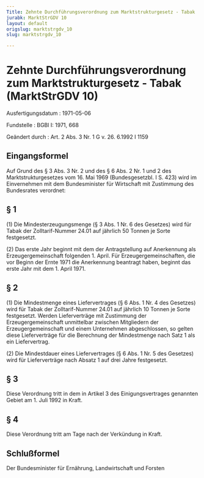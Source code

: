 ```yaml
---
Title: Zehnte Durchführungsverordnung zum Marktstrukturgesetz - Tabak
jurabk: MarktStrGDV 10
layout: default
origslug: marktstrgdv_10
slug: marktstrgdv_10

---
```


# Zehnte Durchführungsverordnung zum Marktstrukturgesetz - Tabak (MarktStrGDV 10)

Ausfertigungsdatum
:   1971-05-06

Fundstelle
:   BGBl I: 1971, 668

Geändert durch
:   Art. 2 Abs. 3 Nr. 1 G v. 26. 6.1992 I 1159

## Eingangsformel

Auf Grund des § 3 Abs. 3 Nr. 2 und des § 6 Abs. 2 Nr. 1 und 2 des
Marktstrukturgesetzes vom 16. Mai 1969 (Bundesgesetzbl. I S. 423) wird
im Einvernehmen mit dem Bundesminister für Wirtschaft mit Zustimmung
des Bundesrates verordnet:

## § 1

(1) Die Mindesterzeugungsmenge (§ 3 Abs. 1 Nr. 6 des Gesetzes) wird
für Tabak der Zolltarif-Nummer 24.01 auf jährlich 50 Tonnen je Sorte
festgesetzt.

(2) Das erste Jahr beginnt mit dem der Antragstellung auf Anerkennung
als Erzeugergemeinschaft folgenden 1. April. Für
Erzeugergemeinschaften, die vor Beginn der Ernte 1971 die Anerkennung
beantragt haben, beginnt das erste Jahr mit dem 1. April 1971.

## § 2

(1) Die Mindestmenge eines Liefervertrages (§ 6 Abs. 1 Nr. 4 des
Gesetzes) wird für Tabak der Zolltarif-Nummer 24.01 auf jährlich 10
Tonnen je Sorte festgesetzt. Werden Lieferverträge mit Zustimmung der
Erzeugergemeinschaft unmittelbar zwischen Mitgliedern der
Erzeugergemeinschaft und einem Unternehmen abgeschlossen, so gelten
diese Lieferverträge für die Berechnung der Mindestmenge nach Satz 1
als ein Liefervertrag.

(2) Die Mindestdauer eines Liefervertrages (§ 6 Abs. 1 Nr. 5 des
Gesetzes) wird für Lieferverträge nach Absatz 1 auf drei Jahre
festgesetzt.

## § 3

Diese Verordnung tritt in dem in Artikel 3 des Einigungsvertrages
genannten Gebiet am 1. Juli 1992 in Kraft.

## § 4

Diese Verordnung tritt am Tage nach der Verkündung in Kraft.

## Schlußformel

Der Bundesminister für Ernährung, Landwirtschaft und Forsten


